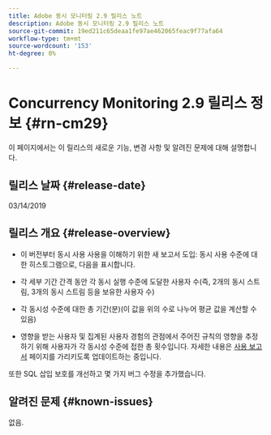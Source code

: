 ```yaml
---
title: Adobe 동시 모니터링 2.9 릴리스 노트
description: Adobe 동시 모니터링 2.9 릴리스 노트
source-git-commit: 19ed211c65deaa1fe97ae462065feac9f77afa64
workflow-type: tm+mt
source-wordcount: '153'
ht-degree: 0%

---
```



# Concurrency Monitoring 2.9 릴리스 정보 {#rn-cm29}

이 페이지에서는 이 릴리스의 새로운 기능, 변경 사항 및 알려진 문제에 대해 설명합니다.

## 릴리스 날짜 {#release-date}

03/14/2019


## 릴리스 개요 {#release-overview}

* 이 버전부터 동시 사용 사용을 이해하기 위한 새 보고서 도입: 동시 사용 수준에 대한 히스토그램으로, 다음을 표시합니다.

* 각 세부 기간 간격 동안 각 동시 실행 수준에 도달한 사용자 수(즉, 2개의 동시 스트림, 3개의 동시 스트림 등을 보유한 사용자 수)
* 각 동시성 수준에 대한 총 기간(분)(이 값을 위의 수로 나누어 평균 값을 계산할 수 있음)
* 영향을 받는 사용자 및 집계된 사용자 경험의 관점에서 주어진 규칙의 영향을 추정하기 위해 사용자가 각 동시성 수준에 접한 총 횟수입니다. 자세한 내용은 [사용 보고서](/help/concurrency-monitoring/cm-usage-reports.md) 페이지를 가리키도록 업데이트하는 중입니다.

또한 SQL 삽입 보호를 개선하고 몇 가지 버그 수정을 추가했습니다.

## 알려진 문제 {#known-issues}

없음.
